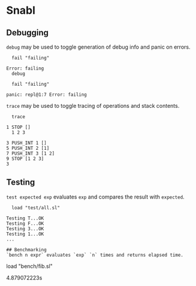 # Snabl

## Debugging
`debug` may be used to toggle generation of debug info and panic on errors.

```
  fail "failing"
  
Error: failing
  debug
  
  fail "failing"
  
panic: repl@1:7 Error: failing
```

`trace` may be used to toggle tracing of operations and stack contents.

```
  trace
  
1 STOP []
  1 2 3
  
3 PUSH_INT 1 []
5 PUSH_INT 2 [1]
7 PUSH_INT 3 [1 2]
9 STOP [1 2 3]
3
```

## Testing
`test expected exp` evaluates `exp` and compares the result with `expected`.

```
  load "test/all.sl"

Testing T...OK
Testing F...OK
Testing 3...OK
Testing 1...OK
...

## Benchmarking
`bench n expr` evaluates `exp` `n` times and returns elapsed time.

```
  load "bench/fib.sl"

4.879072223s
```